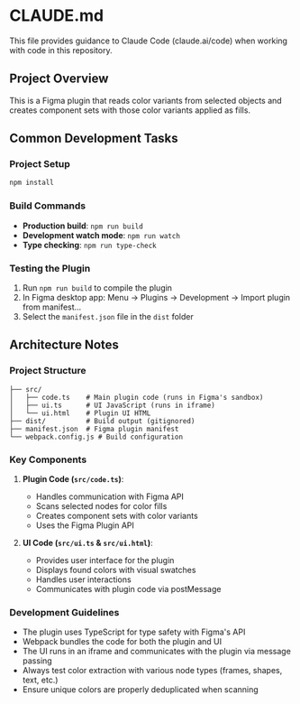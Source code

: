# CLAUDE.md

This file provides guidance to Claude Code (claude.ai/code) when working with code in this repository.

## Project Overview

This is a Figma plugin that reads color variants from selected objects and creates component sets with those color variants applied as fills.

## Common Development Tasks

### Project Setup
```bash
npm install
```

### Build Commands
- **Production build**: `npm run build`
- **Development watch mode**: `npm run watch`
- **Type checking**: `npm run type-check`

### Testing the Plugin
1. Run `npm run build` to compile the plugin
2. In Figma desktop app: Menu → Plugins → Development → Import plugin from manifest...
3. Select the `manifest.json` file in the `dist` folder

## Architecture Notes

### Project Structure
```
├── src/
│   ├── code.ts    # Main plugin code (runs in Figma's sandbox)
│   ├── ui.ts      # UI JavaScript (runs in iframe)
│   └── ui.html    # Plugin UI HTML
├── dist/          # Build output (gitignored)
├── manifest.json  # Figma plugin manifest
└── webpack.config.js # Build configuration
```

### Key Components

1. **Plugin Code (`src/code.ts`)**:
   - Handles communication with Figma API
   - Scans selected nodes for color fills
   - Creates component sets with color variants
   - Uses the Figma Plugin API

2. **UI Code (`src/ui.ts` & `src/ui.html`)**:
   - Provides user interface for the plugin
   - Displays found colors with visual swatches
   - Handles user interactions
   - Communicates with plugin code via postMessage

### Development Guidelines

- The plugin uses TypeScript for type safety with Figma's API
- Webpack bundles the code for both the plugin and UI
- The UI runs in an iframe and communicates with the plugin via message passing
- Always test color extraction with various node types (frames, shapes, text, etc.)
- Ensure unique colors are properly deduplicated when scanning